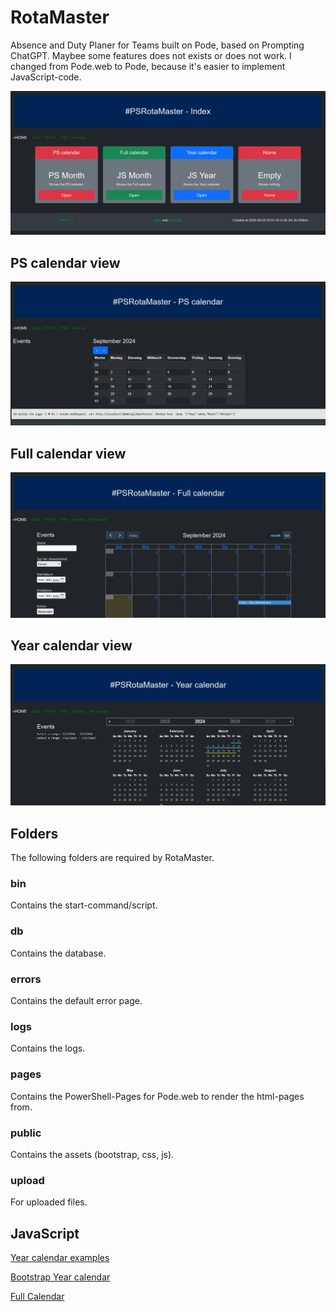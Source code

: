 # RotaMaster

Absence and Duty Planer for Teams built on Pode, based on Prompting ChatGPT. Maybee some features does not exists or does not work. I changed from Pode.web to Pode, because it's easier to implement JavaScript-code.

![PSRotaMasterIndex](./public/img/PSRotaMasterIndex.png)

## PS calendar view

![PSRotaMasterPSMonth](./public/img/PSRotaMasterPSMonth.png)

## Full calendar view

![PSRotaMasterIndex](./public/img/PSRotaMasterFull.png)

## Year calendar view

![PSRotaMasterIndex](./public/img/PSRotaMasterYear.png)

## Folders

The following folders are required by RotaMaster.

### bin

Contains the start-command/script.

### db

Contains the database.

### errors

Contains the default error page.

### logs

Contains the logs.

### pages

Contains the PowerShell-Pages for Pode.web to render the html-pages from.

### public

Contains the assets (bootstrap, css, js).

### upload

For uploaded files.

## JavaScript

[Year calendar examples](https://year-calendar.github.io/rc-year-calendar/examples)

[Bootstrap Year calendar](https://github.com/year-calendar/js-year-calendar?tab=readme-ov-file)

[Full Calendar](https://fullcalendar.io/docs)

